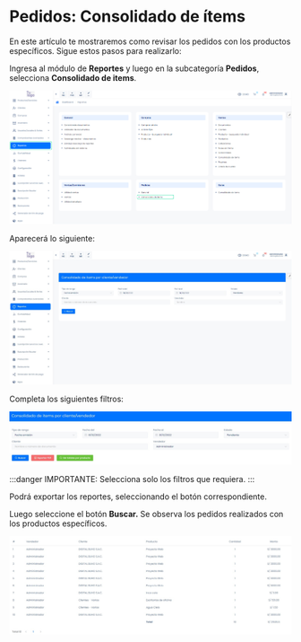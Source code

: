 # Pedidos: Consolidado de ítems

En este artículo te mostraremos como revisar los pedidos con los productos específicos.  Sigue estos pasos para realizarlo:

Ingresa al módulo de **Reportes** y luego en la subcategoría **Pedidos**, selecciona **Consolidado de items**.

![Alt text](img/Pedidos_consolidado_deItems_01.jpg)

Aparecerá lo siguiente:

![Alt text](img/Pedidos_consolidado_deItems_02.jpg)

Completa los siguientes filtros:

![Alt text](img/Pedidos_consolidado_deItems_03.jpg)

:::danger IMPORTANTE:
Selecciona solo los filtros que requiera.
:::

Podrá exportar los reportes, seleccionando el botón correspondiente.

Luego seleccione el botón **Buscar.** Se observa los pedidos realizados con los productos específicos.

![Alt text](img/Pedidos_consolidado_deItems_04.jpg)
